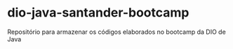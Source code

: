# dio-java-santander-bootcamp
Repositório para armazenar os códigos elaborados no bootcamp da DIO de Java
